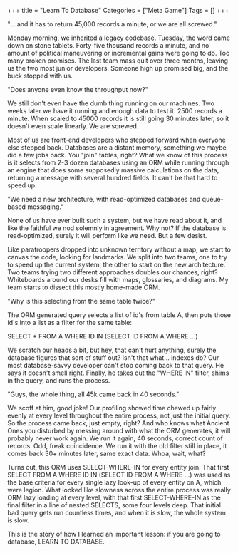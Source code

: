 +++
title = "Learn To Database"
Categories = ["Meta Game"]
Tags = []
+++

<p>
  "... and it has to return 45,000 records a minute, or we are all
  screwed."
</p> <p> Monday morning, we inherited a legacy codebase. Tuesday, the
  word came down on stone tablets. Forty-five thousand records a
  minute, and no amount of political maneuvering or incremental gains
  were going to do. Too many broken promises. The last team mass quit
  over three months, leaving us the two most junior
  developers. Someone high up promised big, and the buck stopped with
  us.
</p> <p> "Does anyone even know the throughput now?"
</p> <p> We still don't even have the dumb thing running on our
  machines. Two weeks later we have it running and enough data to test
  it. 2500 records a minute. When scaled to 45000 records it is still
  going 30 minutes later, so it doesn't even scale linearly. We are
  screwed.
</p> <p> Most of us are front-end developers who stepped forward when
  everyone else stepped back. Databases are a distant memory,
  something we maybe did a few jobs back. You "join" tables, right?
  What we know of this process is it selects from 2-3 dozen databases
  using an ORM while running through an engine that does some
  supposedly massive calculations on the data, returning a message with
  several hundred fields. It can't be that hard to speed up.
</p> <p> "We need a new architecture, with read-optimized databases
  and queue-based messaging."
</p> <p> None of us have ever built such a system, but we have read
  about it, and like the faithful we nod solemnly in agreement. Why
  not? If the database is read-optimized, surely it will perform like
  we need. But a few desist.
</p> <p> Like paratroopers dropped into unknown territory without a
  map, we start to canvas the code, looking for landmarks. We split
  into two teams, one to try to speed up the current system, the other
  to start on the new architecture. Two teams trying two different
  approaches doubles our chances, right? Whiteboards around our desks
  fill with maps, glossaries, and diagrams. My team starts to dissect
  this mostly home-made ORM.
</p> <p> "Why is this selecting from the same table twice?"
</p> <p> The ORM generated query selects a list of id's from table A,
  then puts those id's into a list as a filter for the same table:
</p> <p>
  SELECT * FROM A WHERE ID IN (SELECT ID FROM A WHERE ...)
</p> <p> We scratch our heads a bit, but hey, that can't hurt
  anything, surely the database figures that sort of stuff out? Isn't
  that what... indexes do? Our most database-savvy developer can't
  stop coming back to that query. He says it doesn't smell
  right. Finally, he takes out the "WHERE IN" filter, shims in the
  query, and runs the process.
</p> <p>
  "Guys, the whole thing, all 45k came back in 40 seconds."
</p> <p> We scoff at him, good joke! Our profiling showed time chewed
  up fairly evenly at every level throughout the entire
  process, not just the initial query. So the process came back,
  just empty, right? And who knows what Ancient Ones you disturbed by
  messing around with what the ORM generates, it will probably never
  work again. We run it again, 40 seconds, correct count of
  records. Odd, freak coincidence. We run it with the old filter still
  in place, it comes back 30+ minutes later, same exact data. Whoa,
  wait, what?
</p> <p> Turns out, this ORM uses SELECT-WHERE-IN for every entity
  join. That first SELECT FROM A WHERE ID IN (SELECT ID FROM A WHERE
  ...) was used as the base criteria for every single lazy look-up of
  every entity on A, which were legion. What looked like slowness
  across the entire process was really ORM lazy loading at every
  level, with that first SELECT-WHERE-IN as the final filter in a line
  of nested SELECTS, some four levels deep. That initial bad query
  gets run countless times, and when it is slow, the whole system is
  slow.
</p> <p> This is the story of how I learned an important lesson: if
  you are going to database, LEARN TO DATABASE.
</p>
